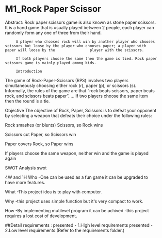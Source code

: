 # M1_Rock Paper Scissor

Abstract:
         Rock paper scissors game is also known as stone paper scissors. It is a hand game that is usually played between 2 people, each player can randomly form any one          of three from their hand.

         A player who chooses rock will win by another player who chooses scissors but loose by the player who chooses paper; a player with paper will loose by the                player with the scissors.

         If both players choose the same then the game is tied. Rock paper scissors game is mainly played among kids.
         
         Introduction
The game of Rock-Paper-Scissors (RPS) involves two players simultaneously choosing either rock (r), paper (p), or scissors (s). Informally, the rules of the game are that “rock beats scissors, paper beats rock, and scissors beats paper”. ... If two players choose the same item then the round is a tie.

Objective
The objective of Rock, Paper, Scissors is to defeat your opponent by selecting a weapon that defeats their choice under the following rules:

Rock smashes (or blunts) Scissors, so Rock wins

Scissors cut Paper, so Scissors win

Paper covers Rock, so Paper wins

If players choose the same weapon, neither win and the game is played again

SWOT Analysis
swot

4W and 1H
Who
-One can be used as a fun game it can be upgraded to have more features.

What
-This project idea is to play with computer.

Why
-this project uses simple function but it's very compact to work.

How
-By implementing mutilevel program it can be achived -this project requires a lost cost of development.

##Detail requirements :  presented - 1.High level requirements
                         presented - 2.Low level requirements
                         (Refer to the requirements folder.)

                         

                        
